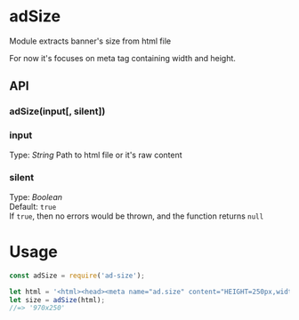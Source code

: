 # adSize   
Module extracts banner's size from html file  


For now it's focuses on meta tag containing width and height.



## API

### adSize(input[, silent])


### input
Type: _String_ 
Path to html file or it's raw content 


### silent
Type: _Boolean_  
Default: `true`  
If `true`, then no errors would be thrown, and the function returns `null`  



# Usage

```javascript
const adSize = require('ad-size');

let html = '<html><head><meta name="ad.size" content="HEIGHT=250px,width=970"></head><body></body></html>';
let size = adSize(html);
//=> '970x250'

```

